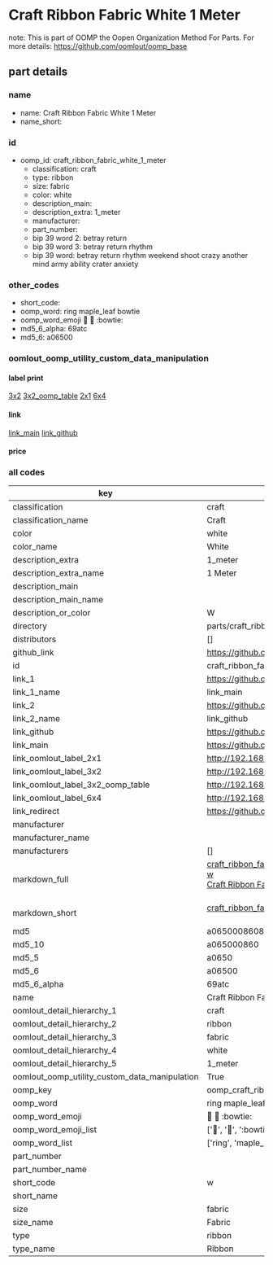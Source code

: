 # Craft Ribbon Fabric White 1 Meter  

note: This is part of OOMP the Oopen Organization Method For Parts. For more details: https://github.com/oomlout/oomp_base

##  part details
  







### name
* name: Craft Ribbon Fabric White 1 Meter
* name_short: 
### id
* oomp_id: craft_ribbon_fabric_white_1_meter
  * classification: craft
  * type: ribbon
  * size: fabric
  * color: white
  * description_main: 
  * description_extra: 1_meter
  * manufacturer: 
  * part_number: 
  * bip 39 word 2: betray return
  * bip 39 word 3: betray return rhythm
  * bip 39 word: betray return rhythm weekend shoot crazy another mind army ability crater anxiety

### other_codes
* short_code: 
* oomp_word: ring maple_leaf bowtie
* oomp_word_emoji :ring: :maple_leaf: :bowtie:
* md5_6_alpha: 69atc
* md5_6: a06500






### oomlout_oomp_utility_custom_data_manipulation
#### label print
[3x2](http://192.168.1.245:1112/?label=oomp%2069atc)
[3x2_oomp_table](http://192.168.1.108:1112/?label=oomp%2069atc)
[2x1](http://192.168.1.242:1112/?label=oomp%2069atc)
[6x4](http://192.168.1.55:1112/?label=oomp%2069atc)    

#### link

[link_main](https://github.com/oomlout/oomlout_oomp_version_1_messy/tree/main/parts/craft_ribbon_fabric_white_1_meter) [link_github](https://github.com/oomlout/oomlout_oomp_version_1_messy/tree/main/parts/craft_ribbon_fabric_white_1_meter)                             

#### price







### all codes 
| key | value |  
| --- | --- |  
| classification | craft |  
| classification_name | Craft |  
| color | white |  
| color_name | White |  
| description_extra | 1_meter |  
| description_extra_name | 1 Meter |  
| description_main |  |  
| description_main_name |  |  
| description_or_color | W  |  
| directory | parts/craft_ribbon_fabric_white_1_meter |  
| distributors | [] |  
| github_link | https://github.com/oomlout/oomlout_oomp_part_src/tree/main/parts/craft_ribbon_fabric_white_1_meter |  
| id | craft_ribbon_fabric_white_1_meter |  
| link_1 | https://github.com/oomlout/oomlout_oomp_version_1_messy/tree/main/parts/craft_ribbon_fabric_white_1_meter |  
| link_1_name | link_main |  
| link_2 | https://github.com/oomlout/oomlout_oomp_version_1_messy/tree/main/parts/craft_ribbon_fabric_white_1_meter |  
| link_2_name | link_github |  
| link_github | https://github.com/oomlout/oomlout_oomp_version_1_messy/tree/main/parts/craft_ribbon_fabric_white_1_meter |  
| link_main | https://github.com/oomlout/oomlout_oomp_version_1_messy/tree/main/parts/craft_ribbon_fabric_white_1_meter |  
| link_oomlout_label_2x1 | http://192.168.1.242:1112/?label=oomp%2069atc |  
| link_oomlout_label_3x2 | http://192.168.1.245:1112/?label=oomp%2069atc |  
| link_oomlout_label_3x2_oomp_table | http://192.168.1.108:1112/?label=oomp%2069atc |  
| link_oomlout_label_6x4 | http://192.168.1.55:1112/?label=oomp%2069atc |  
| link_redirect | https://github.com/oomlout/oomlout_oomp_version_1_messy/tree/main/parts/craft_ribbon_fabric_white_1_meter |  
| manufacturer |  |  
| manufacturer_name |  |  
| manufacturers | [] |  
| markdown_full | [craft_ribbon_fabric_white_1_meter](none)<br>[w](none)<br>[Craft Ribbon Fabric White 1 Meter](none)<br><br> |  
| markdown_short | [craft_ribbon_fabric_white_1_meter](none)<br><br> |  
| md5 | a0650008608ce130cb634f9171ae08ab |  
| md5_10 | a065000860 |  
| md5_5 | a0650 |  
| md5_6 | a06500 |  
| md5_6_alpha | 69atc |  
| name | Craft Ribbon Fabric White 1 Meter |  
| oomlout_detail_hierarchy_1 | craft |  
| oomlout_detail_hierarchy_2 | ribbon |  
| oomlout_detail_hierarchy_3 | fabric |  
| oomlout_detail_hierarchy_4 | white |  
| oomlout_detail_hierarchy_5 | 1_meter |  
| oomlout_oomp_utility_custom_data_manipulation | True |  
| oomp_key | oomp_craft_ribbon_fabric_white_1_meter |  
| oomp_word | ring maple_leaf bowtie |  
| oomp_word_emoji | :ring: :maple_leaf: :bowtie: |  
| oomp_word_emoji_list | [':ring:', ':maple_leaf:', ':bowtie:'] |  
| oomp_word_list | ['ring', 'maple_leaf', 'bowtie'] |  
| part_number |  |  
| part_number_name |  |  
| short_code | w |  
| short_name |  |  
| size | fabric |  
| size_name | Fabric |  
| type | ribbon |  
| type_name | Ribbon |  

